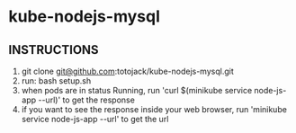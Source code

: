 # kube-nodejs-mysql

## INSTRUCTIONS

1. git clone git@github.com:totojack/kube-nodejs-mysql.git
2. run: bash setup.sh
3. when pods are in status Running, run 'curl $(minikube service node-js-app --url)' to get the response
4. if you want to see the response inside your web browser, run 'minikube service node-js-app --url' to get the url